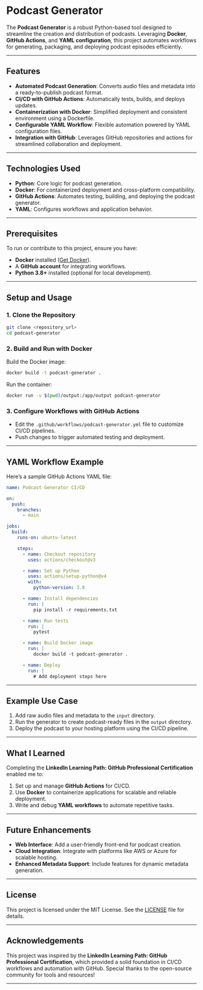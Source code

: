 # Podcast Generator

The **Podcast Generator** is a robust Python-based tool designed to streamline the creation and distribution of podcasts. Leveraging **Docker**, **GitHub Actions**, and **YAML configuration**, this project automates workflows for generating, packaging, and deploying podcast episodes efficiently.

---

## Features

- **Automated Podcast Generation**: Converts audio files and metadata into a ready-to-publish podcast format.
- **CI/CD with GitHub Actions**: Automatically tests, builds, and deploys updates.
- **Containerization with Docker**: Simplified deployment and consistent environment using a Dockerfile.
- **Configurable YAML Workflow**: Flexible automation powered by YAML configuration files.
- **Integration with GitHub**: Leverages GitHub repositories and actions for streamlined collaboration and deployment.

---

## Technologies Used

- **Python**: Core logic for podcast generation.
- **Docker**: For containerized deployment and cross-platform compatibility.
- **GitHub Actions**: Automates testing, building, and deploying the podcast generator.
- **YAML**: Configures workflows and application behavior.

---

## Prerequisites

To run or contribute to this project, ensure you have:

- **Docker** installed ([Get Docker](https://www.docker.com/)).
- A **GitHub account** for integrating workflows.
- **Python 3.8+** installed (optional for local development).

---

## Setup and Usage

### 1. Clone the Repository
```bash
git clone <repository_url>
cd podcast-generator
```

### 2. Build and Run with Docker
Build the Docker image:
```bash
docker build -t podcast-generator .
```

Run the container:
```bash
docker run -v $(pwd)/output:/app/output podcast-generator
```

### 3. Configure Workflows with GitHub Actions
- Edit the `.github/workflows/podcast-generator.yml` file to customize CI/CD pipelines.
- Push changes to trigger automated testing and deployment.

---

## YAML Workflow Example

Here’s a sample GitHub Actions YAML file:

```yaml
name: Podcast Generator CI/CD

on:
  push:
    branches:
      - main

jobs:
  build:
    runs-on: ubuntu-latest

    steps:
      - name: Checkout repository
        uses: actions/checkout@v3

      - name: Set up Python
        uses: actions/setup-python@v4
        with:
          python-version: 3.8

      - name: Install dependencies
        run: |
          pip install -r requirements.txt

      - name: Run tests
        run: |
          pytest

      - name: Build Docker image
        run: |
          docker build -t podcast-generator .

      - name: Deploy
        run: |
          # Add deployment steps here
```

---

## Example Use Case

1. Add raw audio files and metadata to the `input` directory.
2. Run the generator to create podcast-ready files in the `output` directory.
3. Deploy the podcast to your hosting platform using the CI/CD pipeline.

---

## What I Learned

Completing the **LinkedIn Learning Path: GitHub Professional Certification** enabled me to:

1. Set up and manage **GitHub Actions** for CI/CD.
2. Use **Docker** to containerize applications for scalable and reliable deployment.
3. Write and debug **YAML workflows** to automate repetitive tasks.

---

## Future Enhancements

- **Web Interface**: Add a user-friendly front-end for podcast creation.
- **Cloud Integration**: Integrate with platforms like AWS or Azure for scalable hosting.
- **Enhanced Metadata Support**: Include features for dynamic metadata generation.

---

## License

This project is licensed under the MIT License. See the [LICENSE](LICENSE) file for details.

---

## Acknowledgements

This project was inspired by the **LinkedIn Learning Path: GitHub Professional Certification**, which provided a solid foundation in CI/CD workflows and automation with GitHub. Special thanks to the open-source community for tools and resources!

---

